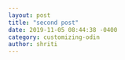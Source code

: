 ```yaml
---
layout: post
title: "second post"
date: 2019-11-05 08:44:38 -0400
category: customizing-odin
author: shriti
---
```






